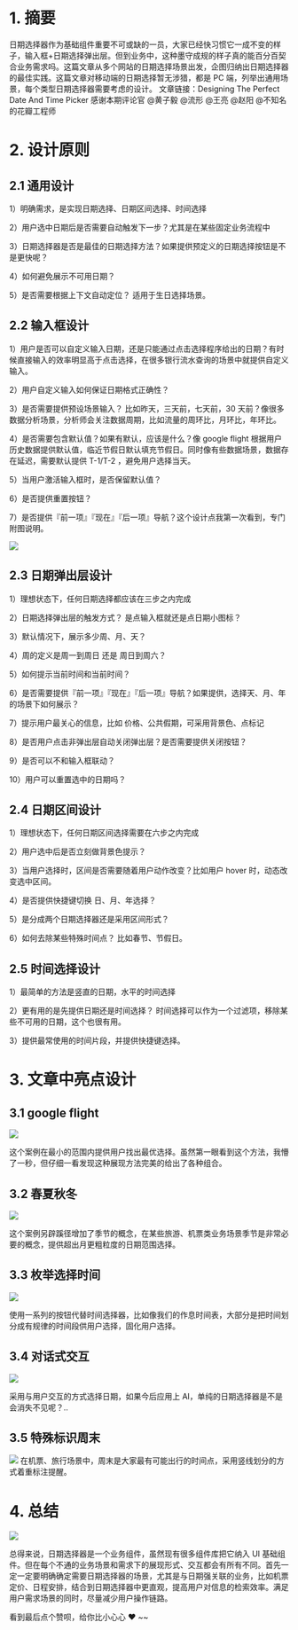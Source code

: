 # 1. 摘要

日期选择器作为基础组件重要不可或缺的一员，大家已经快习惯它一成不变的样子，输入框+日期选择弹出层。但到业务中，这种墨守成规的样子真的能百分百契合业务需求吗。这篇文章从多个网站的日期选择场景出发，企图归纳出日期选择器的最佳实践。这篇文章对移动端的日期选择暂无涉猎，都是 PC 端，列举出通用场景，每个类型日期选择器需要考虑的设计。
文章链接：Designing The Perfect Date And Time Picker
感谢本期评论官 @黄子毅 @流形  @王亮    @赵阳     @不知名的花瓣工程师
# 2. 设计原则

## 2.1 通用设计
1）明确需求，是实现日期选择、日期区间选择、时间选择

2）用户选中日期后是否需要自动触发下一步？尤其是在某些固定业务流程中

3）日期选择器是否是最佳的日期选择方法？如果提供预定义的日期选择按钮是不是更快呢？

4）如何避免展示不可用日期？

5）是否需要根据上下文自动定位？ 适用于生日选择场景。

## 2.2 输入框设计
1）用户是否可以自定义输入日期，还是只能通过点击选择程序给出的日期？有时候直接输入的效率明显高于点击选择，在很多银行流水查询的场景中就提供自定义输入。

2）用户自定义输入如何保证日期格式正确性？

3）是否需要提供预设场景输入？ 比如昨天，三天前，七天前，30 天前？像很多数据分析场景，分析师会关注数据周期，比如流量的周环比，月环比，年环比。

4）是否需要包含默认值？如果有默认，应该是什么？像 google flight 根据用户历史数据提供默认值，临近节假日默认填充节假日。同时像有些数据场景，数据存在延迟，需要默认提供 T-1/T-2 ，避免用户选择当天。

5）当用户激活输入框时，是否保留默认值？

6）是否提供重置按钮？

7）是否提供『前一项』『现在』『后一项』导航？这个设计点我第一次看到，专门附图说明。

![](https://pic3.zhimg.com/v2-cd71b6e05dec1c801794415816b6369a_b.png)

## 2.3 日期弹出层设计
1）理想状态下，任何日期选择都应该在三步之内完成

2）日期选择弹出层的触发方式？ 是点输入框就还是点日期小图标？

3）默认情况下，展示多少周、月、天？

4）周的定义是周一到周日 还是  周日到周六？

5）如何提示当前时间和当前时间？

6）是否需要提供『前一项』『现在』『后一项』导航？如果提供，选择天、月、年的场景下如何展示？

7）提示用户最关心的信息，比如 价格、公共假期，可采用背景色、点标记

8）是否用户点击非弹出层自动关闭弹出层？是否需要提供关闭按钮？

9）是否可以不和输入框联动？

10）用户可以重置选中的日期吗？


## 2.4 日期区间设计
1）理想状态下，任何日期区间选择需要在六步之内完成

2）用户选中后是否立刻做背景色提示？

3）当用户选择时，区间是否需要随着用户动作改变？比如用户 hover 时，动态改变选中区间。

4）是否提供快捷键切换 日、月、年选择？

5）是分成两个日期选择器还是采用区间形式？

6）如何去除某些特殊时间点？ 比如春节、节假日。


## 2.5 时间选择设计
1）最简单的方法是竖直的日期，水平的时间选择

2）更有用的是先提供日期还是时间选择？ 时间选择可以作为一个过滤项，移除某些不可用的日期，这个也很有用。

3）提供最常使用的时间片段，并提供快捷键选择。

# 3. 文章中亮点设计

## 3.1 google flight
![](https://pic4.zhimg.com/v2-2cb10cf0f88fc046d32482e8fe0cd837_b.png)

这个案例在最小的范围内提供用户找出最优选择。虽然第一眼看到这个方法，我懵了一秒，但仔细一看发现这种展现方法完美的给出了各种组合。

## 3.2 春夏秋冬
![](https://pic2.zhimg.com/v2-d3250f633f8ff1a075279fbfbf43cfb9_b.png)

这个案例另辟蹊径增加了季节的概念，在某些旅游、机票类业务场景季节是非常必要的概念，提供超出月更粗粒度的日期范围选择。

## 3.3 枚举选择时间
![](https://pic4.zhimg.com/v2-e2d05d6a438b19d5acc7b6a2db6d8d1f_b.png)

使用一系列的按钮代替时间选择器，比如像我们的作息时间表，大部分是把时间划分成有规律的时间段供用户选择，固化用户选择。

## 3.4 对话式交互

![](https://pic1.zhimg.com/v2-cd4874c5dc98505c56b05dbd3193fa78_b.gif)

采用与用户交互的方式选择日期，如果今后应用上 AI，单纯的日期选择器是不是会消失不见呢？..
## 3.5  特殊标识周末
![](https://pic1.zhimg.com/v2-d8410bede19d7bd4c212ad216ebd0770_b.png)
在机票、旅行场景中，周末是大家最有可能出行的时间点，采用竖线划分的方式着重标注提醒。

# 4. 总结

![](https://pic3.zhimg.com/v2-ec840145feb22eeac76e5a0503828436_b.png)

总得来说，日期选择器是一个业务组件，虽然现有很多组件库把它纳入 UI 基础组件。但在每个不通的业务场景和需求下的展现形式、交互都会有所有不同。首先一定一定要明确确定需要日期选择器的场景，尤其是与日期强关联的业务，比如机票定价、日程安排，结合到日期选择器中更直观，提高用户对信息的检索效率。满足用户需求场景的同时，尽量减少用户操作链路。

看到最后点个赞呗，给你比小心心 ❤ ~~
